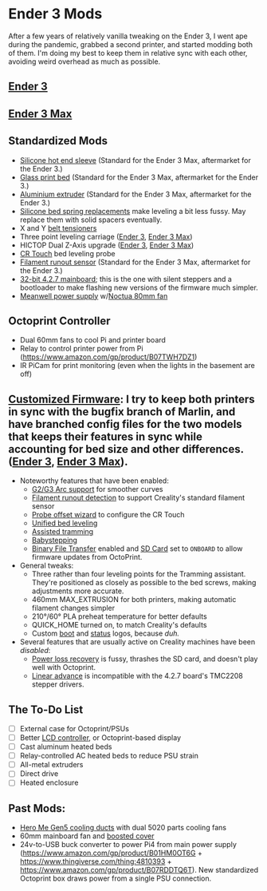 # Ender 3 Mods

After a few years of relatively vanilla tweaking on the Ender 3, I went ape during the pandemic, grabbed a second printer, and started modding both of them. I'm doing my best to keep them in relative sync with each other, avoiding weird overhead as much as possible.

## [Ender 3](https://www.creality3dofficial.com/products/official-creality-ender-3-3d-printer)
## [Ender 3 Max](https://www.creality3dofficial.com/products/ender-3-max-3d-printer)

## Standardized Mods
- [Silicone hot end sleeve](https://www.amazon.com/dp/B083GXQ7L8) (Standard for the Ender 3 Max, aftermarket for the Ender 3.)
- [Glass print bed](https://www.amazon.com/B07F16WPR5) (Standard for the Ender 3 Max, aftermarket for the Ender 3.)
- [Aluminium extruder](https://www.amazon.com/gp/product/B07G2ZM919) (Standard for the Ender 3 Max, aftermarket for the Ender 3.)
- [Silicone bed spring replacements](https://www.aliexpress.com/item/4001034984008.html) make leveling a bit less fussy. May replace them with solid spacers eventually.
- X and Y [belt tensioners](https://www.amazon.com/gp/product/B087YWMHM2)
- Three point leveling carriage ([Ender 3](https://www.amazon.com/gp/product/B082ZZ9LSV), [Ender 3 Max](https://www.amazon.com/gp/product/B082ZZK3T8))
- HICTOP Dual Z-Axis upgrade ([Ender 3](https://www.amazon.com/gp/product/B08T1VJ9ZT), [Ender 3 Max](https://www.amazon.com/gp/product/B07529LXTQ))
- [CR Touch](https://www.creality3dofficial.com/products/creality-cr-touch) bed leveling probe
- [Filament runout sensor](https://www.amazon.com/gp/product/B099ZT1KNY) (Standard for the Ender 3 Max, aftermarket for the Ender 3.)
- [32-bit 4.2.7 mainboard](https://creality3d.shop/products/creality3d-upgrade-silent-4-2-7-1-1-5-mainboard-for-ender-3-ender-3-pro-ender-5-3d-printer?variant=36836286038166); this is the one with silent steppers and a bootloader to make flashing new versions of the firmware much simpler.
- [Meanwell power supply](https://www.amazon.com/gp/product/B013ETVO12) w/[Noctua 80mm fan](https://www.amazon.com/gp/product/B00KF7T9MI)

## Octoprint Controller
- Dual 60mm fans to cool Pi and printer board
- Relay to control printer power from Pi (https://www.amazon.com/gp/product/B07TWH7DZ1)
- IR PiCam for print monitoring (even when the lights in the basement are off)

## [Customized Firmware](https://github.com/nerdhaus/Marlin): I try to keep both printers in sync with the bugfix branch of Marlin, and have branched config files for the two models that keeps their features in sync while accounting for bed size and other differences. ([Ender 3](https://github.com/nerdhaus/Marlin/commits/nerdhaus-ender-3/Marlin), [Ender 3 Max](https://github.com/nerdhaus/Marlin/commits/nerdhaus-ender-3-max/Marlin)). 
- Noteworthy features that have been enabled:
  - [G2/G3 Arc support](https://marlinfw.org/docs/gcode/G002-G003.html) for smoother curves
  - [Filament runout detection](https://marlinfw.org/docs/gcode/M412.html) to support Creality's standard filament sensor
  - [Probe offset wizard](https://marlinfw.org/docs/gcode/M851.html) to configure the CR Touch
  - [Unified bed leveling](https://marlinfw.org/docs/gcode/G029-ubl.html)
  - [Assisted tramming](https://marlinfw.org/docs/gcode/G035.html)
  - [Babystepping](https://marlinfw.org/docs/gcode/M290.html)
  - [Binary File Transfer](https://marlinfw.org/docs/configuration/configuration.html#binary-file-transfer) enabled and [SD Card](https://marlinfw.org/docs/configuration/configuration.html#sd-card-connection) set to `ONBOARD` to allow firmware updates from OctoPrint.
- General tweaks:
  - Three rather than four leveling points for the Tramming assistant. They're positioned as closely as possible to the bed screws, making adjustments more accurate.
  - 460mm MAX_EXTRUSION for both printers, making automatic filament changes simpler
  - 210°/60° PLA preheat temperature for better defaults
  - QUICK_HOME turned on, to match Creality's defaults
  - Custom [boot](https://github.com/nerdhaus/Marlin/blob/nerdhaus-ender-3/Marlin/nerdhaus.boot.png) and [status](https://github.com/nerdhaus/Marlin/blob/nerdhaus-ender-3/Marlin/nerdhaus.e3.statuslogo.png) logos, because _duh._
- Several features that are usually active on Creality machines have been *disabled*:
  - [Power loss recovery](https://marlinfw.org/docs/gcode/M413.html) is fussy, thrashes the SD card, and doesn't play well with Octoprint.
  - [Linear advance](https://marlinfw.org/docs/features/lin_advance.html) is incompatible with the 4.2.7 board's TMC2208 stepper drivers.


## The To-Do List
- [ ] External case for Octoprint/PSUs
- [ ] Better [LCD controller](https://www.amazon.com/gp/product/B09292H22C), or Octoprint-based display
- [ ] Cast aluminum heated beds
- [ ] Relay-controlled AC heated beds to reduce PSU strain
- [ ] All-metal extruders
- [ ] Direct drive
- [ ] Heated enclosure

## Past Mods:
- [Hero Me Gen5 cooling ducts](https://www.thingiverse.com/thing:4460970) with dual 5020 parts cooling fans
- 60mm mainboard fan and [boosted cover](https://www.thingiverse.com/thing:4478891)
- 24v-to-USB buck converter to power Pi4 from main power supply (https://www.amazon.com/gp/product/B01HM0OT6G + https://www.thingiverse.com/thing:4810393 + https://www.amazon.com/gp/product/B07RDDTQ6T). New standardized Octoprint box draws power from a single PSU connection.

